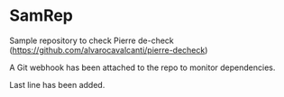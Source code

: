 # SamRep
Sample repository to check Pierre de-check (https://github.com/alvarocavalcanti/pierre-decheck)

A Git webhook has been attached to the repo to monitor dependencies.


Last line has been added.


